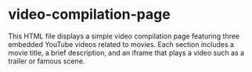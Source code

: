 # video-compilation-page
This HTML file displays a simple video compilation page featuring three embedded YouTube videos related to movies. Each section includes a movie title, a brief description, and an iframe that plays a video such as a trailer or famous scene.
